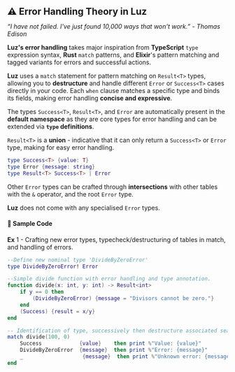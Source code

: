 <h2 style="margin:0; line-height:1.1;">⚠️ Error Handling Theory in Luz</h2>

*“I have not failed. I've just found 10,000 ways that won't work.” - Thomas Edison* 

**Luz's error handling** takes major inspiration from **TypeScript** `type` expression syntax, **Rust** `match` patterns, and **Elixir**'s pattern matching and tagged variants for errors and successful actions.

**Luz** uses a `match` statement for pattern matching on `Result<T>` types, allowing you to **destructure** and handle different `Error` or `Success<T>` cases directly in your code. Each `when` clause matches a specific type and binds its fields, making error handling **concise and expressive**.

The types `Success<T>`, `Result<T>`, and `Error` are automatically present in the **default namespace** as they are core types for error handling and can be extended via **`type` definitions**.

`Result<T>` is a **union** - indicative that it can only return a `Success<T>` or `Error` type, making for easy error handling.

```lua
type Success<T> {value: T} 
type Error {message: string}
type Result<T> Success<T> | Error 
```

Other `Error` types can be crafted through **intersections** with other tables with the `&` operator, and the root `Error` type. 

**Luz** does not come with any specialised `Error` types.

<h4 style="margin:0; line-height:2.0;">📝 Sample Code</h4>

**Ex** 1 - Crafting new error types, typecheck/destructuring of tables in match, and handling of errors.
```lua
--Define new nominal type 'DivideByZeroError'
type DivideByZeroError! Error

--Simple divide function with error handling and type annotation.
function divide(x: int, y: int) -> Result<int>
    if y == 0 then
        (DivideByZeroError) {message = "Divisors cannot be zero."}
    end
    (Success) {result = x/y}
end

-- Identification of type, successively then destructure associated sealed table for each type
match divide(100, 0)
    Success            {value}    then print %"Value: {value}"
    DivideByZeroError  {message}  then print %"Error: {message}"
    _                   {message}  then print %"Unknown error: {message}"
end 
```